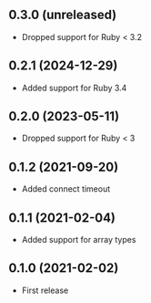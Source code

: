 ## 0.3.0 (unreleased)

- Dropped support for Ruby < 3.2

## 0.2.1 (2024-12-29)

- Added support for Ruby 3.4

## 0.2.0 (2023-05-11)

- Dropped support for Ruby < 3

## 0.1.2 (2021-09-20)

- Added connect timeout

## 0.1.1 (2021-02-04)

- Added support for array types

## 0.1.0 (2021-02-02)

- First release

